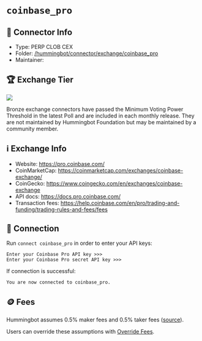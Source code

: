 # `coinbase_pro`

## 📁 Connector Info

* Type: PERP CLOB CEX
* Folder: [/hummingbot/connector/exchange/coinbase_pro](https://github.com/hummingbot/hummingbot/tree/master/hummingbot/connector/exchange/coinbase_pro)
* Maintainer:

## 🏆 Exchange Tier

![](https://img.shields.io/static/v1?label=Hummingbot&message=BRONZE&color=green)

Bronze exchange connectors have passed the Minimum Voting Power Threshold in the latest Poll and are included in each monthly release. They are not maintained by Hummingbot Foundation but may be maintained by a community member.

## ℹ️ Exchange Info

* Website: <https://pro.coinbase.com/>
* CoinMarketCap: <https://coinmarketcap.com/exchanges/coinbase-exchange/>
* CoinGecko: <https://www.coingecko.com/en/exchanges/coinbase-exchange>
* API docs: <https://docs.pro.coinbase.com/>
* Transaction fees: <https://help.coinbase.com/en/pro/trading-and-funding/trading-rules-and-fees/fees>

## 🔑 Connection

Run `connect coinbase_pro` in order to enter your API keys:

```
Enter your Coinbase Pro API key >>>
Enter your Coinbase Pro secret API key >>>
```

If connection is successful:

```
You are now connected to coinbase_pro.
```

## 🪙 Fees

Hummingbot assumes 0.5% maker fees and 0.5% taker fees ([source](https://github.com/hummingbot/hummingbot/blob/master/hummingbot/connector/exchange/coinbase_pro/coinbase_pro_utils.py#L8)).

Users can override these assumptions with [Override Fees](/global-configs/override-fees/).

